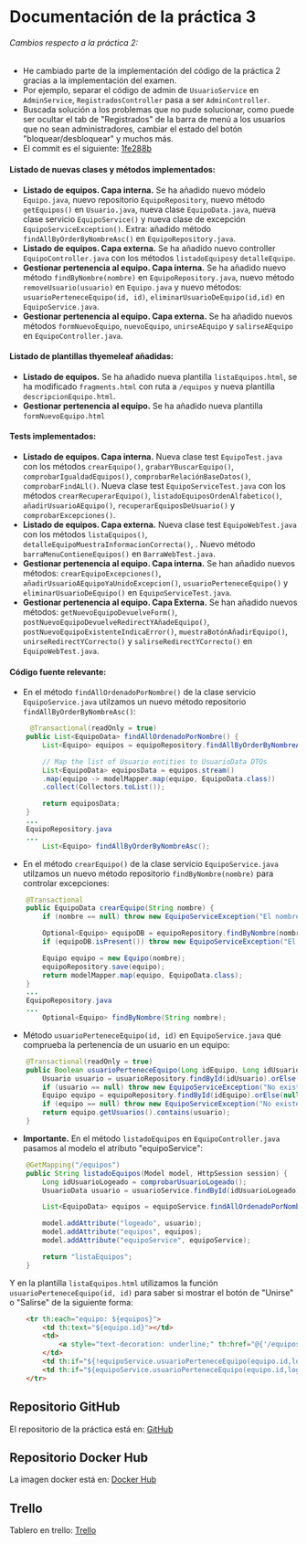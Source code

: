 # Documentación de la práctica 3

###### Cambios respecto a la práctica 2:

- He cambiado parte de la implementación del código de la práctica 2 gracias a la implementación del examen.
- Por ejemplo, separar el código de admin de ```UsuarioService``` en ```AdminService```, ```RegistradosController``` pasa a ser ```AdminController```.
- Buscada solución a los problemas que no pude solucionar, como puede ser ocultar el tab de "Registrados" de la barra de menú a los usuarios que no sean administradores, cambiar el estado del botón "bloquear/desbloquear" y muchos más.
- El commit es el siguiente: [1fe288b](https://github.com/mads-ua-23-24/mads-todolist-JoseIgnacio22/commit/1fe288bbedf27469256f088634ee30dae35afb8e)

#### Listado de nuevas clases y métodos implementados:

- **Listado de equipos. Capa interna.** Se ha añadido nuevo módelo ```Equipo.java```, nuevo repositorio ```EquipoRepository```, nuevo método ```getEquipos()``` en ```Usuario.java```, nueva clase ```EquipoData.java```, nueva clase servicio ```EquipoService()``` y nueva clase de excepción ```EquipoServiceException()```. Extra: añadido método ```findAllByOrderByNombreAsc()``` en ```EquipoRepository.java```.
- **Listado de equipos. Capa externa.** Se ha añadido nuevo controller ```EquipoController.java``` con los métodos ```listadoEquipos```y ```detalleEquipo```.
- **Gestionar pertenencia al equipo. Capa interna.** Se ha añadido nuevo método ```findByNombre(nombre)``` en ```EquipoRepository.java```, nuevo método ```removeUsuario(usuario)``` en ```Equipo.java``` y nuevo métodos: ```usuarioPerteneceEquipo(id, id)```, ```eliminarUsuarioDeEquipo(id,id)``` en ```EquipoService.java```.
- **Gestionar pertenencia al equipo. Capa externa.** Se ha añadido nuevos métodos ```formNuevoEquipo```, ```nuevoEquipo```, ```unirseAEquipo``` y ```salirseAEquipo``` en ```EquipoController.java```.

#### Listado de plantillas thyemeleaf añadidas:
- **Listado de equipos.** Se ha añadido nueva plantilla ```listaEquipos.html```, se ha modificado ```fragments.html``` con ruta a ```/equipos``` y nueva plantilla ```descripcionEquipo.html```.
- **Gestionar pertenencia al equipo.** Se ha añadido nueva plantilla ```formNuevoEquipo.html```

#### Tests implementados:
- **Listado de equipos. Capa interna.** Nueva clase test ```EquipoTest.java``` con los métodos ```crearEquipo()```, ```grabarYBuscarEquipo()```, ```comprobarIgualdadEquipos()```, ```comprobarRelaciónBaseDatos()```, ```comprobarFindALl()```. Nueva clase test ```EquipoServiceTest.java``` con los métodos ```crearRecuperarEquipo()```, ```listadoEquiposOrdenAlfabetico()```, ```añadirUsuarioAEquipo()```, ```recuperarEquiposDeUsuario()``` y ```comprobarExcepciones()```.
- **Listado de equipos. Capa externa.** Nueva clase test ```EquipoWebTest.java``` con los métodos ```listaEquipos()```, ```detalleEquipoMuestraInformacionCorrecta()```, . Nuevo método ```barraMenuContieneEquipos()``` en ```BarraWebTest.java```.
- **Gestionar pertenencia al equipo. Capa interna.** Se han añadido nuevos métodos: ```crearEquipoExcepciones()```, ```añadirUsuarioAEquipoYaUnidoExcepcion()```, ```usuarioPerteneceEquipo()``` y ```eliminarUsuarioDeEquipo()```   en ```EquipoServiceTest.java```.
- **Gestionar pertenencia al equipo. Capa Externa.** Se han añadido nuevos métodos: ```getNuevoEquipoDevuelveForm()```, ```postNuevoEquipoDevuelveRedirectYAñadeEquipo()```, ```postNuevoEquipoExistenteIndicaError()```, ```muestraBotónAñadirEquipo()```, ```unirseRedirectYCorrecto()``` y ```salirseRedirectYCorrecto()``` en ```EquipoWebTest.java```.

#### Código fuente relevante:
- En el método ```findAllOrdenadoPorNombre()``` de la clase servicio ```EquipoService.java``` utilzamos un nuevo método repositorio ```findAllByOrderByNombreAsc()```:
```java
     @Transactional(readOnly = true)
    public List<EquipoData> findAllOrdenadoPorNombre() {
        List<Equipo> equipos = equipoRepository.findAllByOrderByNombreAsc();

        // Map the list of Usuario entities to UsuarioData DTOs
        List<EquipoData> equiposData = equipos.stream()
        .map(equipo -> modelMapper.map(equipo, EquipoData.class))
        .collect(Collectors.toList());

        return equiposData;
    }
    ...
    EquipoRepository.java
    ...
        List<Equipo> findAllByOrderByNombreAsc();
```
- En el método ```crearEquipo()``` de la clase servicio ```EquipoService.java``` utilzamos un nuevo método repositorio ```findByNombre(nombre)``` para controlar excepciones:
```java
    @Transactional
    public EquipoData crearEquipo(String nombre) {
        if (nombre == null) throw new EquipoServiceException("El nombre del equipo no puede ser nulo");

        Optional<Equipo> equipoDB = equipoRepository.findByNombre(nombre);
        if (equipoDB.isPresent()) throw new EquipoServiceException("El equipo " + nombre + " ya está creado");

        Equipo equipo = new Equipo(nombre);
        equipoRepository.save(equipo);
        return modelMapper.map(equipo, EquipoData.class);
    }
    ...
    EquipoRepository.java
    ...
        Optional<Equipo> findByNombre(String nombre);
```
- Método ```usuarioPerteneceEquipo(id, id)``` en ```EquipoService.java``` que comprueba la pertenencia de un usuario en un equipo:
```java
    @Transactional(readOnly = true)
    public Boolean usuarioPerteneceEquipo(Long idEquipo, Long idUsuario) {
        Usuario usuario = usuarioRepository.findById(idUsuario).orElse(null);
        if (usuario == null) throw new EquipoServiceException("No existe usuario con id " + idUsuario);
        Equipo equipo = equipoRepository.findById(idEquipo).orElse(null);
        if (equipo == null) throw new EquipoServiceException("No existe equipo con id " + idEquipo);
        return equipo.getUsuarios().contains(usuario);
    }
```
- **Importante.** En el método ```listadoEquipos``` en ```EquipoController.java``` pasamos al modelo el atributo "equipoService":
```java
    @GetMapping("/equipos")
    public String listadoEquipos(Model model, HttpSession session) {
        Long idUsuarioLogeado = comprobarUsuarioLogeado();
        UsuarioData usuario = usuarioService.findById(idUsuarioLogeado);

        List<EquipoData> equipos = equipoService.findAllOrdenadoPorNombre();

        model.addAttribute("logeado", usuario);
        model.addAttribute("equipos", equipos);
        model.addAttribute("equipoService", equipoService);

        return "listaEquipos";
    }
```
Y en la plantilla ```listaEquipos.html``` utilizamos la función ```usuarioPerteneceEquipo(id, id)``` para saber si mostrar el botón de "Unirse" o "Salirse" de la siguiente forma:
```html
    <tr th:each="equipo: ${equipos}">
        <td th:text="${equipo.id}"></td>
        <td>
            <a style="text-decoration: underline;" th:href="@{'/equipos/' + ${equipo.id}}" th:text="${equipo.nombre}"></a>
        </td>
        <td th:if="${!equipoService.usuarioPerteneceEquipo(equipo.id,logeado.id)}"><a class="btn btn-primary btn-xs" th:href="@{'/equipos/' + ${equipo.id} + '/unirse'}"/>Unirse</a></td>
        <td th:if="${equipoService.usuarioPerteneceEquipo(equipo.id,logeado.id)}"><a class="btn btn-danger btn-xs" th:href="@{'/equipos/' + ${equipo.id} + '/salirse'}"/>Salirse</a></td>
    </tr>
```

## Repositorio GitHub

El repositorio de la práctica está en: [GitHub](https://github.com/mads-ua-23-24/mads-todolist-JoseIgnacio22)

## Repositorio Docker Hub

La imagen docker está en: [Docker Hub](https://hub.docker.com/r/joseignacio22/mads-todolist)

## Trello

Tablero en trello: [Trello](https://trello.com/b/lr6Fz8mP/todolist-mads)